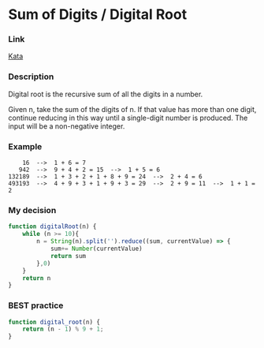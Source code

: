 # Sum of Digits / Digital Root

### Link

[Kata](https://www.codewars.com/kata/541c8630095125aba6000c00/train/javascript)

### Description

Digital root is the recursive sum of all the digits in a number.

Given n, take the sum of the digits of n. If that value has more than one digit, continue reducing in this way until a single-digit number is produced. The input will be a non-negative integer.

### Example

``` 
    16  -->  1 + 6 = 7
   942  -->  9 + 4 + 2 = 15  -->  1 + 5 = 6
132189  -->  1 + 3 + 2 + 1 + 8 + 9 = 24  -->  2 + 4 = 6
493193  -->  4 + 9 + 3 + 1 + 9 + 3 = 29  -->  2 + 9 = 11  -->  1 + 1 = 2
```

### My decision

```javascript
function digitalRoot(n) {
    while (n >= 10){
        n = String(n).split('').reduce((sum, currentValue) => {
            sum+= Number(currentValue)
            return sum
        },0)
    }
    return n
}
```

### BEST practice

```javascript
function digital_root(n) {
    return (n - 1) % 9 + 1;
}
```
